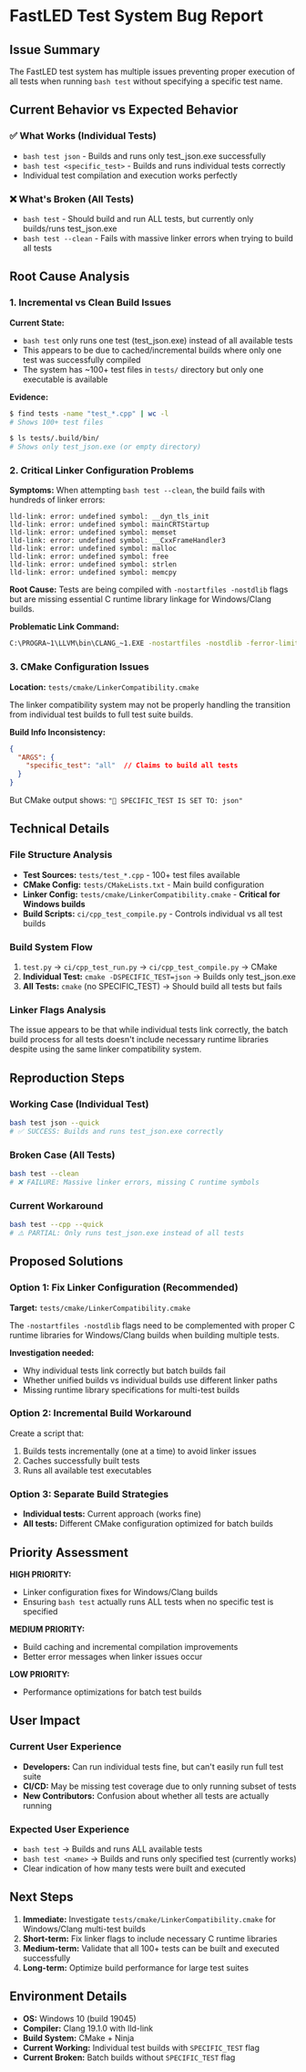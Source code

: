 # FastLED Test System Bug Report

## Issue Summary

The FastLED test system has multiple issues preventing proper execution of all tests when running `bash test` without specifying a specific test name.

## Current Behavior vs Expected Behavior

### ✅ What Works (Individual Tests)
- `bash test json` - Builds and runs only test_json.exe successfully
- `bash test <specific_test>` - Builds and runs individual tests correctly
- Individual test compilation and execution works perfectly

### ❌ What's Broken (All Tests)
- `bash test` - Should build and run ALL tests, but currently only builds/runs test_json.exe
- `bash test --clean` - Fails with massive linker errors when trying to build all tests

## Root Cause Analysis

### 1. Incremental vs Clean Build Issues

**Current State:**
- `bash test` only runs one test (test_json.exe) instead of all available tests
- This appears to be due to cached/incremental builds where only one test was successfully compiled
- The system has ~100+ test files in `tests/` directory but only one executable is available

**Evidence:**
```bash
$ find tests -name "test_*.cpp" | wc -l
# Shows 100+ test files

$ ls tests/.build/bin/
# Shows only test_json.exe (or empty directory)
```

### 2. Critical Linker Configuration Problems

**Symptoms:**
When attempting `bash test --clean`, the build fails with hundreds of linker errors:

```
lld-link: error: undefined symbol: __dyn_tls_init
lld-link: error: undefined symbol: mainCRTStartup  
lld-link: error: undefined symbol: memset
lld-link: error: undefined symbol: __CxxFrameHandler3
lld-link: error: undefined symbol: malloc
lld-link: error: undefined symbol: free
lld-link: error: undefined symbol: strlen
lld-link: error: undefined symbol: memcpy
```

**Root Cause:**
Tests are being compiled with `-nostartfiles -nostdlib` flags but are missing essential C runtime library linkage for Windows/Clang builds.

**Problematic Link Command:**
```bash
C:\PROGRA~1\LLVM\bin\CLANG_~1.EXE -nostartfiles -nostdlib -ferror-limit=1 -Xclang -fms-compatibility -Xlinker /subsystem:console -Xlinker /SUBSYSTEM:CONSOLE -Xlinker /SUBSYSTEM:CONSOLE -Xlinker /DEBUG:FULL -Xlinker /OPT:NOREF -Xlinker /OPT:NOICF -fuse-ld=lld-link [objects] -lkernel32 -luser32 -lgdi32 -lwinspool -lshell32 -lole32 -loleaut32 -luuid -lcomdlg32 -ladvapi32 -loldnames
```

### 3. CMake Configuration Issues

**Location:** `tests/cmake/LinkerCompatibility.cmake`

The linker compatibility system may not be properly handling the transition from individual test builds to full test suite builds.

**Build Info Inconsistency:**
```json
{
  "ARGS": {
    "specific_test": "all"  // Claims to build all tests
  }
}
```
But CMake output shows: `"🎯 SPECIFIC_TEST IS SET TO: json"`

## Technical Details

### File Structure Analysis
- **Test Sources:** `tests/test_*.cpp` - 100+ test files available  
- **CMake Config:** `tests/CMakeLists.txt` - Main build configuration
- **Linker Config:** `tests/cmake/LinkerCompatibility.cmake` - **Critical for Windows builds**
- **Build Scripts:** `ci/cpp_test_compile.py` - Controls individual vs all test builds

### Build System Flow
1. `test.py` → `ci/cpp_test_run.py` → `ci/cpp_test_compile.py` → CMake
2. **Individual Test:** `cmake -DSPECIFIC_TEST=json` → Builds only test_json.exe
3. **All Tests:** `cmake` (no SPECIFIC_TEST) → Should build all tests but fails

### Linker Flags Analysis
The issue appears to be that while individual tests link correctly, the batch build process for all tests doesn't include necessary runtime libraries despite using the same linker compatibility system.

## Reproduction Steps

### Working Case (Individual Test)
```bash
bash test json --quick
# ✅ SUCCESS: Builds and runs test_json.exe correctly
```

### Broken Case (All Tests)  
```bash
bash test --clean
# ❌ FAILURE: Massive linker errors, missing C runtime symbols
```

### Current Workaround
```bash
bash test --cpp --quick  
# ⚠️ PARTIAL: Only runs test_json.exe instead of all tests
```

## Proposed Solutions

### Option 1: Fix Linker Configuration (Recommended)
**Target:** `tests/cmake/LinkerCompatibility.cmake`

The `-nostartfiles -nostdlib` flags need to be complemented with proper C runtime libraries for Windows/Clang builds when building multiple tests.

**Investigation needed:**
- Why individual tests link correctly but batch builds fail
- Whether unified builds vs individual builds use different linker paths
- Missing runtime library specifications for multi-test builds

### Option 2: Incremental Build Workaround
Create a script that:
1. Builds tests incrementally (one at a time) to avoid linker issues
2. Caches successfully built tests
3. Runs all available test executables

### Option 3: Separate Build Strategies
- **Individual tests:** Current approach (works fine)
- **All tests:** Different CMake configuration optimized for batch builds

## Priority Assessment

**HIGH PRIORITY:**
- Linker configuration fixes for Windows/Clang builds
- Ensuring `bash test` actually runs ALL tests when no specific test is specified

**MEDIUM PRIORITY:**  
- Build caching and incremental compilation improvements
- Better error messages when linker issues occur

**LOW PRIORITY:**
- Performance optimizations for batch test builds

## User Impact

### Current User Experience
- **Developers:** Can run individual tests fine, but can't easily run full test suite
- **CI/CD:** May be missing test coverage due to only running subset of tests
- **New Contributors:** Confusion about whether all tests are actually running

### Expected User Experience  
- `bash test` → Builds and runs ALL available tests
- `bash test <name>` → Builds and runs only specified test (currently works)
- Clear indication of how many tests were built and executed

## Next Steps

1. **Immediate:** Investigate `tests/cmake/LinkerCompatibility.cmake` for Windows/Clang multi-test builds
2. **Short-term:** Fix linker flags to include necessary C runtime libraries
3. **Medium-term:** Validate that all 100+ tests can be built and executed successfully
4. **Long-term:** Optimize build performance for large test suites

## Environment Details

- **OS:** Windows 10 (build 19045)
- **Compiler:** Clang 19.1.0 with lld-link
- **Build System:** CMake + Ninja
- **Current Working:** Individual test builds with `SPECIFIC_TEST` flag
- **Current Broken:** Batch builds without `SPECIFIC_TEST` flag
